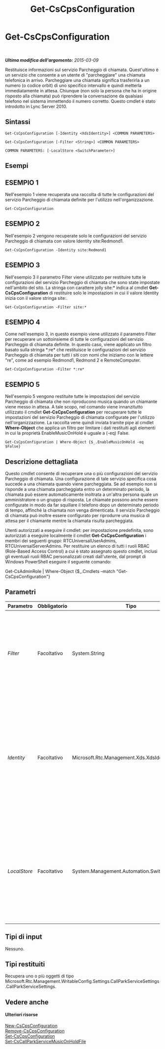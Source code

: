 ﻿---
title: Get-CsCpsConfiguration
TOCTitle: Get-CsCpsConfiguration
ms:assetid: d81ee8fe-d02b-4f60-a4d5-6aa84f65d156
ms:mtpsurl: https://technet.microsoft.com/it-it/library/Gg398948(v=OCS.15)
ms:contentKeyID: 49302146
ms.date: 08/24/2015
mtps_version: v=OCS.15
ms.translationtype: HT
---

# Get-CsCpsConfiguration

 

_**Ultima modifica dell'argomento:** 2015-03-09_

Restituisce informazioni sul servizio Parcheggio di chiamata. Quest'ultimo è un servizio che consente a un utente di "parcheggiare" una chiamata telefonica in arrivo. Parcheggiare una chiamata significa trasferirla a un numero (o codice orbit) di uno specifico intervallo e quindi metterla immediatamente in attesa. Chiunque (non solo la persona che ha in origine risposto alla chiamata) può riprendere la conversazione da qualsiasi telefono nel sistema immettendo il numero corretto. Questo cmdlet è stato introdotto in Lync Server 2010.

## Sintassi

    Get-CsCpsConfiguration [-Identity <XdsIdentity>] <COMMON PARAMETERS>

    Get-CsCpsConfiguration [-Filter <String>] <COMMON PARAMETERS>

    COMMON PARAMETERS: [-LocalStore <SwitchParameter>]

## Esempi

## ESEMPIO 1

Nell'esempio 1 viene recuperata una raccolta di tutte le configurazioni del servizio Parcheggio di chiamata definite per l'utilizzo nell'organizzazione.

    Get-CsCpsConfiguration

## ESEMPIO 2

Nell'esempio 2 vengono recuperate solo le configurazioni del servizio Parcheggio di chiamata con valore Identity site:Redmond1.

    Get-CsCpsConfiguration -Identity site:Redmond1

## ESEMPIO 3

Nell'esempio 3 il parametro Filter viene utilizzato per restituire tutte le configurazioni del servizio Parcheggio di chiamata che sono state impostate nell'ambito del sito. La stringa con carattere jolly site:\* indica al cmdlet **Get-CsCpsConfiguration** di restituire solo le impostazioni in cui il valore Identity inizia con il valore stringa site:.

    Get-CsCpsConfiguration -Filter site:*

## ESEMPIO 4

Come nell'esempio 3, in questo esempio viene utilizzato il parametro Filter per recuperare un sottoinsieme di tutte le configurazioni del servizio Parcheggio di chiamata definite. In questo caso, viene applicato un filtro basato sulla stringa \*:re\* che restituisce le configurazioni del servizio Parcheggio di chiamata per tutti i siti con nomi che iniziamo con le lettere "re", come ad esempio Redmond1, Redmond 2 e RemoteComputer.

    Get-CsCpsConfiguration -Filter *:re*

## ESEMPIO 5

Nell'esempio 5 vengono restituite tutte le impostazioni del servizio Parcheggio di chiamata che non riproducono musica quando un chiamante viene messo in attesa. A tale scopo, nel comando viene innanzitutto utilizzato il cmdlet **Get-CsCpsConfiguration** per recuperare tutte le impostazioni del servizio Parcheggio di chiamata configurate per l'utilizzo nell'organizzazione. La raccolta vene quindi inviata tramite pipe al cmdlet **Where-Object** che applica un filtro per limitare i dati restituiti agli elementi in cui la proprietà EnableMusicOnHold è uguale a (-eq) False.

    Get-CsCpsConfiguration | Where-Object {$_.EnableMusicOnHold -eq $False}

## Descrizione dettagliata

Questo cmdlet consente di recuperare una o più configurazioni del servizio Parcheggio di chiamata. Una configurazione di tale servizio specifica cosa succede a una chiamata quando viene parcheggiata. Se ad esempio non si risponde a una chiamata parcheggiata entro un determinato periodo, la chiamata può essere automaticamente inoltrata a un'altra persona quale un amministratore o un gruppo di risposta. Le chiamate possono anche essere configurate in modo da far squillare il telefono dopo un determinato periodo di tempo, affinché la chiamata non venga dimenticata. Il servizio Parcheggio di chiamata può inoltre essere configurato per riprodurre una musica di attesa per il chiamante mentre la chiamata risulta parcheggiata.

Utenti autorizzati a eseguire il cmdlet: per impostazione predefinita, sono autorizzati a eseguire localmente il cmdlet **Get-CsCpsConfiguration** i membri dei seguenti gruppi: RTCUniversalUserAdmins, RTCUniversalServerAdmins. Per restituire un elenco di tutti i ruoli RBAC (Role-Based Access Control) a cui è stato assegnato questo cmdlet, inclusi gli eventuali ruoli RBAC personalizzati creati dall'utente, dal prompt di Windows PowerShell eseguire il seguente comando:

Get-CsAdminRole | Where-Object {$\_.Cmdlets –match "Get-CsCpsConfiguration"}

## Parametri


<table>
<colgroup>
<col style="width: 25%" />
<col style="width: 25%" />
<col style="width: 25%" />
<col style="width: 25%" />
</colgroup>
<thead>
<tr class="header">
<th>Parametro</th>
<th>Obbligatorio</th>
<th>Tipo</th>
<th>Descrizione</th>
</tr>
</thead>
<tbody>
<tr class="odd">
<td><p><em>Filter</em></p></td>
<td><p>Facoltativo</p></td>
<td><p>System.String</p></td>
<td><p>Consente di eseguire una ricerca con caratteri jolly per recuperare solo le configurazioni con valori Identity che corrispondono alla stringa con caratteri jolly.</p></td>
</tr>
<tr class="even">
<td><p><em>Identity</em></p></td>
<td><p>Facoltativo</p></td>
<td><p>Microsoft.Rtc.Management.Xds.XdsIdentity</p></td>
<td><p>L'identificatore univoco della configurazione del servizio Parcheggio di chiamata che si desidera recuperare. Questo identificatore sarà Global o site:&lt;nome sito&gt;, dove &lt;nome sito&gt; corrisponde al nome del sito a cui si applica la configurazione.</p></td>
</tr>
<tr class="odd">
<td><p><em>LocalStore</em></p></td>
<td><p>Facoltativo</p></td>
<td><p>System.Management.Automation.SwitchParameter</p></td>
<td><p>Recupera le informazioni relative al servizio Parcheggio di chiamata dalla replica locale dell'archivio di gestione centrale anziché dall'archivio di gestione centrale stesso.</p></td>
</tr>
</tbody>
</table>


## Tipi di input

Nessuno.

## Tipi restituiti

Recupera uno o più oggetti di tipo Microsoft.Rtc.Management.WritableConfig.Settings.CallParkServiceSettings.CallParkServiceSettings.

## Vedere anche

#### Ulteriori risorse

[New-CsCpsConfiguration](new-cscpsconfiguration.md)  
[Remove-CsCpsConfiguration](remove-cscpsconfiguration.md)  
[Set-CsCpsConfiguration](set-cscpsconfiguration.md)  
[Set-CsCallParkServiceMusicOnHoldFile](set-cscallparkservicemusiconholdfile.md)

